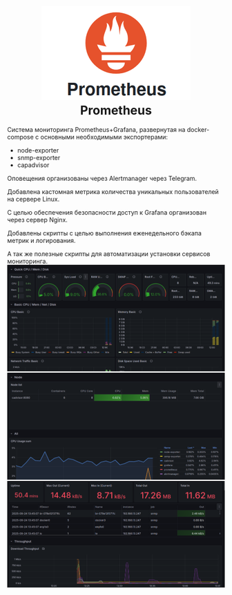 <h1 align="center" style="border-bottom: none">
    <a href="https://prometheus.io" target="_blank"><img alt="Prometheus" src="https://github.com/LoreQ3/Monitoring/blob/main/img/img4.png"></a><br>Prometheus
</h1>

Система мониторинга Prometheus+Grafana, развернутая на docker-compose с основными необходимыми экспортерами:
- node-exporter
- snmp-exporter
- capadvisor

Оповещения организованы через Alertmanager через Telegram. 

Добавлена кастомная метрика количества уникальных пользователей на сервере Linux.

С целью обеспечения безопасности доступ к Grafana организован через сервер Nginx.

Добавлены скрипты с целью выполнения еженедельного бэкапа метрик и логирования.

А так же полезные скрипты для автоматизации установки сервисов мониторинга.
![Скриншот](https://github.com/LoreQ3/Monitoring/blob/main/img/img1.png)
![Скриншот](https://github.com/LoreQ3/Monitoring/blob/main/img/img2.png)
![Скриншот](https://github.com/LoreQ3/Monitoring/blob/main/img/img3.png)
